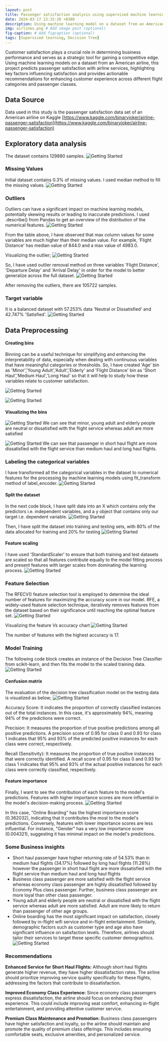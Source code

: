 ```yaml
---
layout: post
title: Passenger satisfaction analysis using supervised machine learning model
date: 2024-03-17 13:32:20 +0300
description: Using machine learning model on a dataset from an American airline, this project predicts passenger satisfaction with airline services, highlighting key factors influencing satisfaction and provides actionable recommendations for enhancing customer experience across different flight categories and passenger classes. # Add post description (optional)
img: airlines.png # Add image post (optional)
fig-caption: # Add figcaption (optional)
tags: [Supervised learning, Decision Tree]
---
```

Customer satisfaction plays a crucial role in determining business performance and serves as a strategic tool for gaining a competitive edge. Using machine learning models on a dataset from an American airline, this project predicts passenger satisfaction with airline services, highlighting key factors influencing satisfaction and provides actionable recommendations for enhancing customer experience across different flight categories and passenger classes.

## Data Source
Data used in this study is the passenger satisfaction data set of an American airline on Kaggle [https://www.kaggle.com/binaryjoker/airline-passenger-satisfaction](https://www.kaggle.com/binaryjoker/airline-passenger-satisfaction) 

## Exploratory data analysis
The dataset contains 129880 samples. 
![Getting Started](/assets/img/airlines/2.png)

### Missing Values
Initial dataset contains 0.3% of missing values. I used median method to fill the missing values. 
![Getting Started](/assets/img/airlines/1.png)

### Outliers
Outliers can have a significant impact on machine learning models, potentially skewing results or leading to inaccurate predictions. I used .describe() from Pandas to get an overview of the distribution of the numerical features. 
![Getting Started](/assets/img/airlines/0.png)

From the table above, I have observed that max column values for some variables are much higher than their median value.
For example, 'Flight Distance' has median value of 844.0 and a max value of 4983.0.

Visualizing the outlier;
![Getting Started](/assets/img/airlines/3.png)

So, I have used  outlier removal method on three variables 'Flight Distance', 'Departure Delay' and 'Arrival Delay' in order for the model to better generalize across the full dataset.
![Getting Started](/assets/img/airlines/4.png)

After removing the outliers, there are 105722 samples. 

### Target variable
It is a balanced dataset with 57.253% data 'Neutral or Dissatisfied' and 42.747% 'Satisfied'.
        ![Getting Started](/assets/img/airlines/6.png)

## Data Preprocessing

#### Creating bins
Binning can be a useful technique for simplifying and enhancing the interpretability of data, especially when dealing with continuous variables that have meaningful categories or thresholds. So, I have created 'Age' bin as 'Minor','Young Adult','Adult','Elderly' and 'Flight Distance' bin as 'Short Haul','Medium Haul','Long Haul' so that it will help to study how these variables relate to customer satisfaction.

![Getting Started](/assets/img/airlines/7.png)

![Getting Started](/assets/img/airlines/8.png)

#### Visualizing the bins

![Getting Started](/assets/img/airlines/9.png)
We can see that minor, young adult and elderly people are neutral or dissatisfied with the flight service whereas adult are more satisfied

![Getting Started](/assets/img/airlines/10.png)
We can see that passenger in short haul flight are more dissatisfied with the flight service than medium haul and long haul flights. 

### Labeling the categorical variables
I have transformed all the categorical variables in the dataset to numerical features for the processing by machine learning models using fit_transform method of label_encoder.
![Getting Started](/assets/img/airlines/11.png)

#### Split the dataset
In the next code block, I have split data into an X  which contains only the predictors i.e. independent variables, and a y object that contains only our target i.e. dependent variable.
![Getting Started](/assets/img/airlines/13.png)

Then, I have split the dataset into training and testing sets, with 80% of the data allocated for training and 20% for testing
![Getting Started](/assets/img/airlines/15.png)

#### Feature scaling
I have used 'StandardScaler' to ensure that both training and test datasets are scaled so that all features contribute equally to the model fitting process and present features with larger scales from dominating the learning process.
 ![Getting Started](/assets/img/airlines/16.png)

### Feature Selection
The RFECV() feature selection tool is employed to determine the ideal number of features for maximizing the accuracy score in our model. RFE, a widely-used feature selection technique, iteratively removes features from the dataset based on their significance until reaching the optimal feature set.
 ![Getting Started](/assets/img/airlines/12.png)

Visualizing the feature Vs accuracy chart
 ![Getting Started](/assets/img/airlines/14.png)

The number of features with the highest accuracy is 17. 

### Model Training
The following code block  creates an instance of the Decision Tree Classifier from scikit-learn, and then fits the model to the scaled training data.
![Getting Started](/assets/img/airlines/17.png)

#### Confusion matrix
The evaluation of the decision tree classification model on the testing data is visualized as below;
![Getting Started](/assets/img/airlines/18.png)
 
Accuracy Score: It indicates the proportion of correctly classified instances out of the total instances. In this case, it's approximately 94%, meaning 94% of the predictions were correct.

Precision: It measures the proportion of true positive predictions among all positive predictions. A precision score of 0.95 for class 0 and 0.93 for class 1 indicates that 95% and 93% of the predicted positive instances for each class were correct, respectively.

Recall (Sensitivity): It measures the proportion of true positive instances that were correctly identified. A recall score of 0.95 for class 0 and 0.93 for class 1 indicates that 95% and 93% of the actual positive instances for each class were correctly classified, respectively.

#### Feature importance
Finally, I want to see the contribution of each feature to the model's predictions. Features with higher importance scores are more influential in the model's decision-making process. 
![Getting Started](/assets/img/airlines/19.png)

In this case, "Online Boarding" has the highest importance score (0.362032), indicating that it contributes the most to the model's predictions. Conversely, features with lower importance scores are less influential. For instance, "Gender" has a very low importance score (0.004321), suggesting it has minimal impact on the model's predictions. 

### Some Business insights
- Short haul passenger have higher returning rate of 54.53% than in medium haul flights (34.17%) followed by long haul flights (11.28%) however the passenger in short haul flight are more dissatisfied with the flight service than medium haul and long haul flights
- Business class passenger are more satisfied with the flight service whereas economy class passenger are highly dissatisfied followed by Economy Plus class passenger. Further, business class passenger are more loyal than other class passenger.
- Young adult and elderly people are neutral or dissatisfied with the flight service whereas adult are more satisfied. Adult are more likely to return than passenger of other age groups.
- Online boarding has the most significant impact on satisfaction, closely followed by in-flight wifi service and in-flight entertainment. Similarly, demographic factors such as customer type and age also have significant influence on satisfaction levels. Therefore, airlines should tailor their services to target these specific customer demographics.
![Getting Started](/assets/img/airlines/20.png)

### Recommendations
**Enhanced Service for Short Haul Flights:** Although short haul flights generate higher revenue, they have higher dissatisfaction rates. The airline should prioritize improving service quality specifically for these flights, addressing the factors that contribute to dissatisfaction. 

**Improved Economy Class Experience:** Since economy class passengers express dissatisfaction, the airline should focus on enhancing their experience. This could include improving seat comfort, enhancing in-flight entertainment, and providing attentive customer service. 

**Premium Class Maintenance and Promotion:** Business class passengers have higher satisfaction and loyalty, so the airline should maintain and promote the quality of premium class offerings. This includes ensuring comfortable seats, exclusive amenities, and personalized service.

